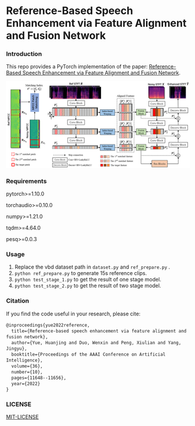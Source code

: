 # Reference-Based Speech Enhancement via Feature Alignment and Fusion Network

### Introduction

This repo provides a PyTorch implementation of the paper: [Reference-Based Speech Enhancement via Feature Alignment and Fusion Network](https://ojs.aaai.org/index.php/AAAI/article/view/21419).

![](https://github.com/HieDean/FAF-Net/blob/main/figure/framework.png)

### Requirements
pytorch>=1.10.0

torchaudio>=0.10.0

numpy>=1.21.0

tqdm>=4.64.0

pesq>=0.0.3

### Usage

1. Replace the vbd dataset path in ```dataset.py``` and ```ref_prepare.py``` .
2. ```python ref_prepare.py``` to generate 15s reference clips.
3. ```python test_stage_1.py``` to get the result of one stage model.
4. ```python test_stage_2.py``` to get the result of two stage model.

### Citation

If you find the code useful in your research, please cite:

```
@inproceedings{yue2022reference,
  title={Reference-based speech enhancement via feature alignment and fusion network},
  author={Yue, Huanjing and Duo, Wenxin and Peng, Xiulian and Yang, Jingyu},
  booktitle={Proceedings of the AAAI Conference on Artificial Intelligence},
  volume={36},
  number={10},
  pages={11648--11656},
  year={2022}
}
```

### LICENSE
[MIT-LICENSE](https://github.com/HieDean/FAF-Net/blob/main/LICENSE)
